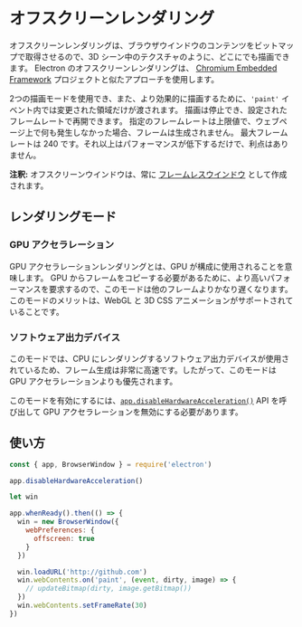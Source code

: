 # オフスクリーンレンダリング

オフスクリーンレンダリングは、ブラウザウインドウのコンテンツをビットマップで取得させるので、3D シーン中のテクスチャのように、どこにでも描画できます。 Electron のオフスクリーンレンダリングは、 [Chromium Embedded Framework](https://bitbucket.org/chromiumembedded/cef) プロジェクトと似たアプローチを使用します。

2つの描画モードを使用でき、また、より効果的に描画するために、`'paint'` イベント内では変更された領域だけが渡されます。 描画は停止でき、設定されたフレームレートで再開できます。 指定のフレームレートは上限値で、ウェブページ上で何も発生しなかった場合、フレームは生成されません。 最大フレームレートは 240 です。それ以上はパフォーマンスが低下するだけで、利点はありません。

**注釈:** オフスクリーンウインドウは、常に [フレームレスウインドウ](../api/frameless-window.md) として作成されます。

## レンダリングモード

### GPU アクセラレーション

GPU アクセラレーションレンダリングとは、GPU が構成に使用されることを意味します。 GPU からフレームをコピーする必要があるために、より高いパフォーマンスを要求するので、このモードは他のフレームよりかなり遅くなります。 このモードのメリットは、WebGL と 3D CSS アニメーションがサポートされていることです。

### ソフトウェア出力デバイス

このモードでは、CPU にレンダリングするソフトウェア出力デバイスが使用されているため、フレーム生成は非常に高速です。したがって、このモードは GPU アクセラレーションよりも優先されます。

このモードを有効にするには、[`app.disableHardwareAcceleration()`][disablehardwareacceleration] API を呼び出して GPU アクセラレーションを無効にする必要があります。

## 使い方

``` javascript
const { app, BrowserWindow } = require('electron')

app.disableHardwareAcceleration()

let win

app.whenReady().then(() => {
  win = new BrowserWindow({
    webPreferences: {
      offscreen: true
    }
  })

  win.loadURL('http://github.com')
  win.webContents.on('paint', (event, dirty, image) => {
    // updateBitmap(dirty, image.getBitmap())
  })
  win.webContents.setFrameRate(30)
})
```

[disablehardwareacceleration]: ../api/app.md#appdisablehardwareacceleration
